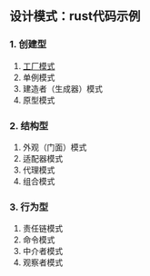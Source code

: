 ## 设计模式：rust代码示例


### 1. 创建型
1. [工厂模式](./patterns/creational/factory/README.md)
2. 单例模式
3. 建造者（生成器）模式
4. 原型模式

### 2. 结构型
1. 外观（门面）模式
2. 适配器模式
3. 代理模式
4. 组合模式

### 3. 行为型
1. 责任链模式
2. 命令模式
3. 中介者模式
4. 观察者模式